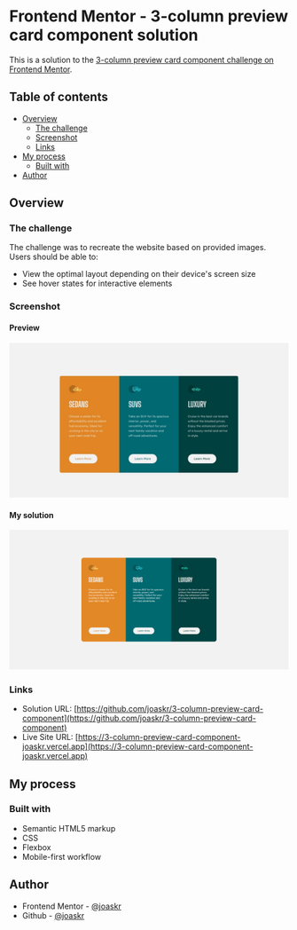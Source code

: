 # Frontend Mentor - 3-column preview card component solution

This is a solution to the [3-column preview card component challenge on Frontend Mentor](https://www.frontendmentor.io/challenges/3column-preview-card-component-pH92eAR2-).

## Table of contents

- [Overview](#overview)
  - [The challenge](#the-challenge)
  - [Screenshot](#screenshot)
  - [Links](#links)
- [My process](#my-process)
  - [Built with](#built-with)
- [Author](#author)

## Overview

### The challenge

The challenge was to recreate the website based on provided images. Users should be able to:

- View the optimal layout depending on their device's screen size
- See hover states for interactive elements

### Screenshot

#### Preview

![](./design/desktop-design.jpg)

#### My solution

![](./design/desktop-solution.png)

### Links

- Solution URL: [https://github.com/joaskr/3-column-preview-card-component](https://github.com/joaskr/3-column-preview-card-component)
- Live Site URL: [https://3-column-preview-card-component-joaskr.vercel.app](https://3-column-preview-card-component-joaskr.vercel.app)

## My process

### Built with

- Semantic HTML5 markup
- CSS
- Flexbox
- Mobile-first workflow

## Author

- Frontend Mentor - [@joaskr](https://www.frontendmentor.io/profile/joaskr)
- Github - [@joaskr](https://www.frontendmentor.io/profile/joaskr)


